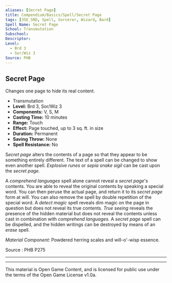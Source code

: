 ```yaml
---
aliases: [Secret Page]
title: Compendium/Basics/Spell/Secret Page
tags: [35E_SRD, Spell, Sorcerer, Wizard, Bard]
Spell Name: Secret Page
School: Transmutation
Subschool: 
Descriptor: 
Level:
  - Brd 3
  - Sor/Wiz 3
Source: PHB
---
```



## Secret Page

Changes one page to hide its real content.

*   Transmutation
*   **Level:** Brd 3, Sor/Wiz 3
*   **Components:** V, S, M
*   **Casting Time:** 10 minutes
*   **Range:** Touch
*   **Effect:** Page touched, up to 3 sq. ft. in size
*   **Duration:** Permanent
*   **Saving Throw:** None
*   **Spell Resistance:** No

<p>S<i>ecret page</i> alters the contents of a page so that they appear to be something entirely different. The text of a spell can be changed to show even another spell. <i>Explosive runes</i> or <i>sepia snake sigil</i> can be cast upon the <i>secret page.</i></p><p>A <i>comprehend languages</i> spell alone cannot reveal a <i>secret page</i>'s contents. You are able to reveal the original contents by speaking a special word. You can then peruse the actual page, and return it to its <i>secret page</i> form at will. You can also remove the spell by double repetition of the special word. A <i>detect magic</i> spell reveals dim magic on the page in question but does not reveal its true contents. <i>True seeing</i> reveals the presence of the hidden material but does not reveal the contents unless cast in combination with <i>comprehend languages.</i> A <i>secret page</i> spell can be dispelled, and the hidden writings can be destroyed by means of an <i>erase</i> spell.</p><p><i>Material Component:</i> Powdered herring scales and will-o'-wisp essence.</p>

Source : PHB P275

---

---

This material is Open Game Content, and is licensed for public use under
the terms of the Open Game License v1.0a.
